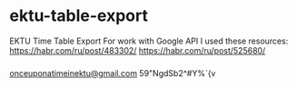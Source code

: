 # ektu-table-export
EKTU Time Table Export
For work with Google API I used these resources:
https://habr.com/ru/post/483302/
https://habr.com/ru/post/525680/
###
onceuponatimeinektu@gmail.com
59"NgdSb2^#Y%`{v